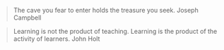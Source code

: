 > The cave you fear to enter holds the treasure you seek.
Joseph Campbell

> Learning is not the product of teaching. Learning is the product of the activity of learners.
John Holt
<!---
arctenis/arctenis is a ✨ special ✨ repository because its `README.md` (this file) appears on your GitHub profile.
You can click the Preview link to take a look at your changes.
--->
